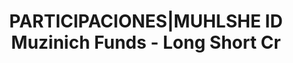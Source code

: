 ---
layout: asset
title: PARTICIPACIONES|MUHLSHE ID Muzinich Funds - Long Short Cr
isin: IE00BYX0WP37
---
